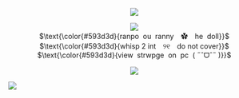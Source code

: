<p align="center">
<img src="https://files.catbox.moe/7zmfue.png"/>
</p>

<p align="center">
<img src="https://files.catbox.moe/530z1g.png"/> <br>
$\text{\color{#593d3d}{ranpo ︎︎︎ ︎︎︎ou ︎︎︎ ︎︎︎ranny　✿　he ︎︎︎ ︎︎︎doll}}$ <br>
$\text{\color{#593d3d}{whisp 2 int　୨୧　do not cover}}$ <br>
$\text{\color{#593d3d}{view ︎︎︎ ︎︎︎strwpge ︎︎︎ ︎︎︎on ︎︎︎ ︎︎︎pc ︎︎︎ ︎︎︎( ˶ˆᗜˆ˵ )}}$ <br>
</p>

<p align="center">
<img src="https://files.catbox.moe/2k6kwf.png"/>
</p>

![](https://komarev.com/ghpvc/?username=ranpos&color=5c4d35) <br>
